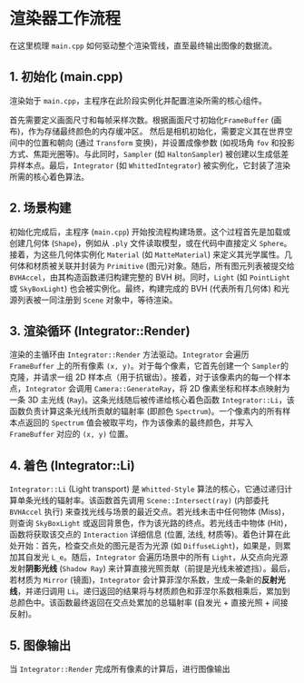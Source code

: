 # 渲染器工作流程

在这里梳理 `main.cpp` 如何驱动整个渲染管线，直至最终输出图像的数据流。

## 1. 初始化 (main.cpp)

渲染始于 `main.cpp`，主程序在此阶段实例化并配置渲染所需的核心组件。

首先需要定义画面尺寸和每帧采样次数。根据画面尺寸初始化`FrameBuffer` (画布)，作为存储最终颜色的内存缓冲区。 然后是相机初始化，需要定义其在世界空间中的位置和朝向 (通过 `Transform` 变换)，并设置成像参数 (如视场角 `fov` 和投影方式、焦距光圈等)。与此同时，`Sampler` (如 `HaltonSampler`) 被创建以生成低差异样本点。最后，`Integrator` (如 `WhittedIntegrator`) 被实例化，它封装了渲染所需的核心着色算法。

## 2. 场景构建

初始化完成后，主程序 (`main.cpp`) 开始按流程构建场景。这个过程首先是加载或创建几何体 (`Shape`)，例如从 `.ply` 文件读取模型，或在代码中直接定义 `Sphere`。接着，为这些几何体实例化 `Material` (如 `MatteMaterial`) 来定义其光学属性。几何体和材质被关联并封装为 `Primitive` (图元)对象。随后，所有图元列表被提交给 `BVHAccel`，由其构造函数递归构建完整的 BVH 树。同时，`Light` (如 `PointLight` 或 `SkyBoxLight`) 也会被实例化。最终，构建完成的 BVH (代表所有几何体) 和光源列表被一同注册到 `Scene` 对象中，等待渲染。

## 3. 渲染循环 (Integrator::Render)

渲染的主循环由 `Integrator::Render` 方法驱动。`Integrator` 会遍历 `FrameBuffer` 上的所有像素 `(x, y)`。对于每个像素，它首先创建一个 `Sampler`的克隆，并请求一组 2D 样本点（用于抗锯齿）。接着，对于该像素内的每一个样本点，`Integrator` 会调用 `Camera::GenerateRay`，将 2D 像素坐标和样本点映射为一条 3D 主光线 (`Ray`)。这条光线随后被传递给核心着色函数 `Integrator::Li`，该函数负责计算这条光线所贡献的辐射率 (即颜色 `Spectrum`)。一个像素内的所有样本点返回的 `Spectrum` 值会被取平均，作为该像素的最终颜色，并写入 `FrameBuffer` 对应的 `(x, y)` 位置。

## 4. 着色 (Integrator::Li)

`Integrator::Li` (Light transport) 是 `Whitted-Style` 算法的核心，它通过递归计算单条光线的辐射率。该函数首先调用 `Scene::Intersect(ray)` (内部委托 `BVHAccel` 执行) 来查找光线与场景的最近交点。若光线未击中任何物体 (Miss)，则查询 `SkyBoxLight` 或返回背景色，作为该光路的终点。若光线击中物体 (Hit)，函数将获取该交点的 `Interaction` 详细信息 (位置, 法线, 材质等)。着色计算在此处开始：首先，检查交点处的图元是否为光源 (如 `DiffuseLight`)，如果是，则累加其自发光 `L_e`。随后，`Integrator` 会遍历场景中的所有 `Light`，从交点向光源发射**阴影光线** (`Shadow Ray`) 来计算直接光照贡献（前提是光线未被遮挡）。最后，若材质为 `Mirror` (镜面)，`Integrator` 会计算菲涅尔系数，生成一条新的**反射光线**，并递归调用 `Li`。递归返回的结果将与材质颜色和菲涅尔系数相乘后，累加到总颜色中。该函数最终返回在交点处累加的总辐射率 (自发光 + 直接光照 + 间接反射)。

## 5. 图像输出 

当 `Integrator::Render` 完成所有像素的计算后，进行图像输出